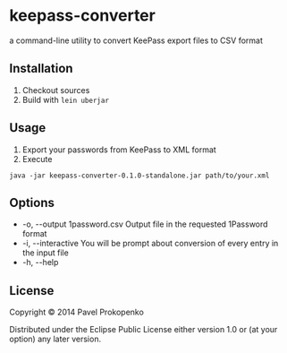 # keepass-converter

a command-line utility to convert KeePass export files to CSV format

## Installation

1. Checkout sources
2. Build with ``lein uberjar``

## Usage

1. Export your passwords from KeePass to XML format
2. Execute 

```lang=bash
java -jar keepass-converter-0.1.0-standalone.jar path/to/your.xml
```

## Options

* -o, --output 1password.csv  Output file in the requested 1Password format
* -i, --interactive           You will be prompt about conversion of every entry in the input file
* -h, --help

## License

Copyright © 2014 Pavel Prokopenko

Distributed under the Eclipse Public License either version 1.0 or (at
your option) any later version.
